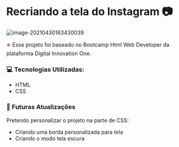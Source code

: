 # Recriando a tela do Instagram :camera: 

![image-20210430163430039](C:\Users\Jamilly\AppData\Roaming\Typora\typora-user-images\image-20210430163430039.png)

:eight_spoked_asterisk: Esse projeto foi baseado no Bootcamp Html Web Developer da plataforma Digital Innovation One.



###  :computer: Tecnologias Utilizadas:

* HTML
* CSS



### :calendar: Futuras Atualizações

Pretendo personalizar o projeto na parte de CSS:

* Criando uma borda personalizada para tela
* Criando o modo tela escura
